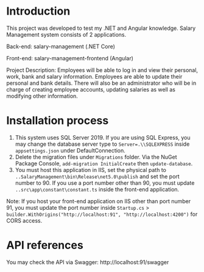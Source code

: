 # Introduction 
This project was developed to test my .NET and Angular knowledge. Salary Management system consists of 2 applications.

Back-end: salary-management (.NET Core)

Front-end: salary-management-frontend (Angular)


Project Description: Employees will be able to log in and view their personal, work, bank and salary information. Employees are able to update their personal and bank details.
There will also be an administrator who will be in charge of creating employee accounts, updating salaries as well as modifying other information.


# Installation process
1) This system uses SQL Server 2019. If you are using SQL Express, you may change the database server type to `Server=.\\SQLEXPRESS` inside `appsettings.json` under DefaultConnection.
2) Delete the migration files under `Migrations` folder. Via the NuGet Package Console, `add-migration InitialCreate` then `update-database`.
3) You must host this application in IIS, set the physical path to `..SalaryManagement\bin\Release\net5.0\publish` and set the port number to 90. If you use a port number other than 90, you must update `..src\app\constant\constant.ts` inside the front-end application.

Note: If you host your front-end application on IIS other than port number 91, you must update the port number inside `Startup.cs` > `builder.WithOrigins("http://localhost:91", "http://localhost:4200")` for CORS access.


# API references
You may check the API via Swagger: http://localhost:91/swagger
